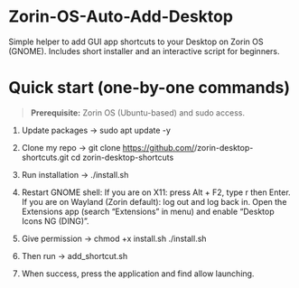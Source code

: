 # Zorin-OS-Auto-Add-Desktop
Simple helper to add GUI app shortcuts to your Desktop on Zorin OS (GNOME). Includes short installer and an interactive script for beginners.

# Quick start (one-by-one commands)

> **Prerequisite:** Zorin OS (Ubuntu-based) and sudo access.

1. Update packages
   -> sudo apt update -y
   
2. Clone my repo
   -> git clone https://github.com/<your-username>/zorin-desktop-shortcuts.git
   cd zorin-desktop-shortcuts
   
4. Run installation
   -> ./install.sh
   
6. Restart GNOME shell:
   If you are on X11: press Alt + F2, type r then Enter.
   If you are on Wayland (Zorin default): log out and log back in.
   Open the Extensions app (search “Extensions” in menu) and enable “Desktop Icons NG (DING)”.
   
8. Give permission
   -> chmod +x install.sh
   ./install.sh
   
10. Then run
   -> add_shortcut.sh
    
12. When success, press the application and find allow launching.

